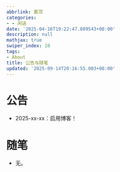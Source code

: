 ```yaml
---
abbrlink: 置顶
categories:
- - 闲话
date: '2025-04-16T19:22:47.809543+08:00'
description: null
mathjax: true
swiper_index: 10
tags:
- About
title: 公告与随笔
updated: '2025-09-14T20:16:55.003+08:00'
---
```

# 公告

- 2025-xx-xx：启用博客！

# 随笔

- 无。

